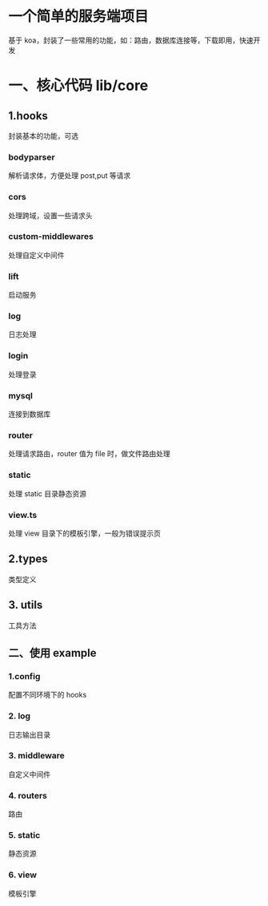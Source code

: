 # 一个简单的服务端项目

基于 koa，封装了一些常用的功能，如：路由，数据库连接等，下载即用，快速开发

# 一、核心代码 lib/core

## 1.hooks

封装基本的功能，可选

### bodyparser

解析请求体，方便处理 post,put 等请求

### cors

处理跨域，设置一些请求头

### custom-middlewares

处理自定义中间件

### lift

启动服务

### log

日志处理

### login

处理登录

### mysql

连接到数据库

### router

处理请求路由，router 值为 file 时，做文件路由处理

### static

处理 static 目录静态资源

### view.ts

处理 view 目录下的模板引擎，一般为错误提示页

## 2.types

类型定义

## 3. utils

工具方法

## 二、使用 example

### 1.config

配置不同环境下的 hooks

### 2. log

日志输出目录

### 3. middleware

自定义中间件

### 4. routers

路由

### 5. static

静态资源

### 6. view

模板引擎
